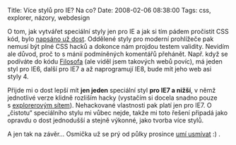 Title: Více stylů pro IE? Na co?
Date: 2008-02-06 08:38:00
Tags: css, explorer, názory, webdesign

O tom, jak vytvářet speciální styly jen pro IE a jak si tím pádem
pročistit CSS kód, bylo
[napsáno už dost](http://www.google.cz/search?q=podmíněné+komentáře+IE).
Oddělené styly pro moderní prohlížeče pak nemusí být plné CSS hacků
a dokonce nám projdou testem validity. Nevidím ale důvod, proč to
s mánií podmíněných komentářů přehánět. Např. když se podíváte do
kódu [Filosofa](http://www.filosof.biz/) (ale viděl jsem takových
webů povíc), má jeden styl pro IE6, další pro IE7 a až naprogramují
IE8, bude mít jeho web asi styly 4.

Přijde mi o dost lepší mít **jen jeden** speciální styl
**pro IE7 a nižší**, v němž jednotlivé verze klidně rozliším hacky
(vystačím si docela snadno pouze
s [explorerovým sítem](http://www.pixy.cz/pixylophone/2004_06_archiv.html#1088438627)).
Nehackované vlastnosti pak platí jen pro IE7. O „čistotu“
speciálního stylu mi vůbec nejde, takže mi toto řešení připadá jako
opravdu o dost jednodušší a stejně výkonné, jako tvorba
více stylů.

A jen tak na závěr… Osmička už se prý od půlky prosince
[umí usmívat](http://blogs.msdn.com/ie/archive/2007/12/19/internet-explorer-8-and-acid2-a-milestone.aspx)
:) .